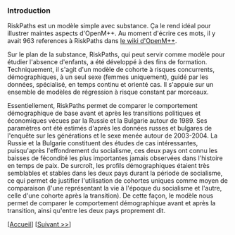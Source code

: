 ### Introduction

RiskPaths est un modèle simple avec substance. 
Ça le rend idéal pour illustrer maintes aspects d'OpenM++. 
Au moment d'écrire ces mots, il y avait 963 references à RiskPaths dans 
[le wiki d'OpenM++](https://github.com/openmpp/openmpp.github.io/wiki). 

Sur le plan de la substance, RiskPaths, qui peut servir comme modèle pour étudier l'absence d'enfants, a été développé à des fins de formation. Techniquement, il s'agit d'un modèle de cohorte à risques concurrents, démographiques, à un seul sexe (femmes uniquement), guidé par les données, spécialisé, en temps continu et orienté cas. Il s'appuie sur un ensemble de modèles de régression à risque constant par morceaux. 

Essentiellement, RiskPaths permet de comparer le comportement démographique de base avant et après les transitions politiques et économiques vécues par la Russie et la Bulgarie autour de 1989. Ses paramètres ont été estimés d'après les données russes et bulgares de l'enquête sur les générations et le sexe menée autour de 2003-2004. La Russie et la Bulgarie constituent des études de cas intéressantes, puisqu'après l'effondrement du socialisme, ces deux pays ont connu les baisses de fécondité les plus importantes jamais observées dans l'histoire en temps de paix. De surcroît, les profils démographiques étaient très semblables et stables dans les deux pays durant la période de socialisme, ce qui permet de justifier l'utilisation de cohortes uniques comme moyen de comparaison (l'une représentant la vie à l'époque du socialisme et l'autre, celle d'une cohorte après la transition). De cette façon, le modèle nous permet de comparer le comportement démographique avant et après la transition, ainsi qu'entre les deux pays proprement dit. 


[[Accueil](#Home)] [[Suivant >>](#002-General-description)]